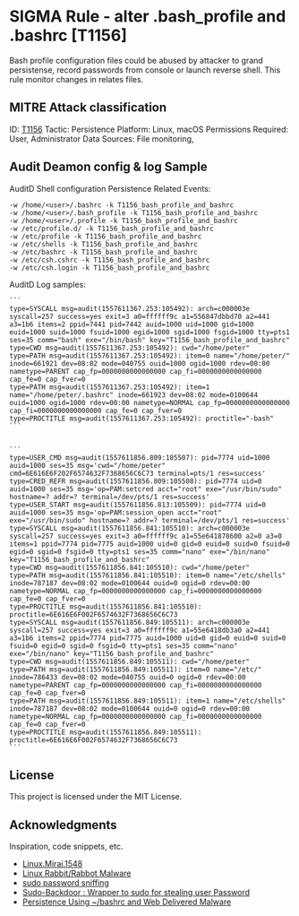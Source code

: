 # SIGMA Rule - alter .bash_profile and .bashrc [T1156]

Bash profile configuration files could be abused by attacker to grand persistense, record passwords from console or launch reverse shell. This rule monitor changes in relates files.


## MITRE Attack  classification

ID: [T1156](https://attack.mitre.org/techniques/T1156/)
Tactic: Persistence
Platform:  Linux, macOS
Permissions Required:  User, Administrator
Data Sources: File monitoring,


## Audit Deamon config & log Sample

AuditD Shell configuration Persistence Related Events:

	-w /home/<user>/.bashrc -k T1156_bash_profile_and_bashrc
	-w /home/<user>/.bash_profile -k T1156_bash_profile_and_bashrc
	-w /home/<user>/.profile -k T1156_bash_profile_and_bashrc
	-w /etc/profile.d/ -k T1156_bash_profile_and_bashrc
	-w /etc/profile -k T1156_bash_profile_and_bashrc
	-w /etc/shells -k T1156_bash_profile_and_bashrc
	-w /etc/bashrc -k T1156_bash_profile_and_bashrc
	-w /etc/csh.cshrc -k T1156_bash_profile_and_bashrc
	-w /etc/csh.login -k T1156_bash_profile_and_bashrc

AuditD Log samples:

	```
	type=SYSCALL msg=audit(1557611367.253:105492): arch=c000003e syscall=257 success=yes exit=3 a0=ffffff9c a1=556847dbbd70 a2=441 a3=1b6 items=2 ppid=7441 pid=7442 auid=1000 uid=1000 gid=1000 euid=1000 suid=1000 fsuid=1000 egid=1000 sgid=1000 fsgid=1000 tty=pts1 ses=35 comm="bash" exe="/bin/bash" key="T1156_bash_profile_and_bashrc"
	type=CWD msg=audit(1557611367.253:105492): cwd="/home/peter"
	type=PATH msg=audit(1557611367.253:105492): item=0 name="/home/peter/" inode=661921 dev=08:02 mode=040755 ouid=1000 ogid=1000 rdev=00:00 nametype=PARENT cap_fp=0000000000000000 cap_fi=0000000000000000 cap_fe=0 cap_fver=0
	type=PATH msg=audit(1557611367.253:105492): item=1 name="/home/peter/.bashrc" inode=661923 dev=08:02 mode=0100644 ouid=1000 ogid=1000 rdev=00:00 nametype=NORMAL cap_fp=0000000000000000 cap_fi=0000000000000000 cap_fe=0 cap_fver=0
	type=PROCTITLE msg=audit(1557611367.253:105492): proctitle="-bash"
	```


	```
	type=USER_CMD msg=audit(1557611856.809:105507): pid=7774 uid=1000 auid=1000 ses=35 msg='cwd="/home/peter" cmd=6E616E6F202F6574632F7368656C6C73 terminal=pts/1 res=success'
	type=CRED_REFR msg=audit(1557611856.809:105508): pid=7774 uid=0 auid=1000 ses=35 msg='op=PAM:setcred acct="root" exe="/usr/bin/sudo" hostname=? addr=? terminal=/dev/pts/1 res=success'
	type=USER_START msg=audit(1557611856.813:105509): pid=7774 uid=0 auid=1000 ses=35 msg='op=PAM:session_open acct="root" exe="/usr/bin/sudo" hostname=? addr=? terminal=/dev/pts/1 res=success'
	type=SYSCALL msg=audit(1557611856.841:105510): arch=c000003e syscall=257 success=yes exit=3 a0=ffffff9c a1=55e641878600 a2=0 a3=0 items=1 ppid=7774 pid=7775 auid=1000 uid=0 gid=0 euid=0 suid=0 fsuid=0 egid=0 sgid=0 fsgid=0 tty=pts1 ses=35 comm="nano" exe="/bin/nano" key="T1156_bash_profile_and_bashrc"
	type=CWD msg=audit(1557611856.841:105510): cwd="/home/peter"
	type=PATH msg=audit(1557611856.841:105510): item=0 name="/etc/shells" inode=787187 dev=08:02 mode=0100644 ouid=0 ogid=0 rdev=00:00 nametype=NORMAL cap_fp=0000000000000000 cap_fi=0000000000000000 cap_fe=0 cap_fver=0
	type=PROCTITLE msg=audit(1557611856.841:105510): proctitle=6E616E6F002F6574632F7368656C6C73
	type=SYSCALL msg=audit(1557611856.849:105511): arch=c000003e syscall=257 success=yes exit=3 a0=ffffff9c a1=55e6418db3a0 a2=441 a3=1b6 items=2 ppid=7774 pid=7775 auid=1000 uid=0 gid=0 euid=0 suid=0 fsuid=0 egid=0 sgid=0 fsgid=0 tty=pts1 ses=35 comm="nano" exe="/bin/nano" key="T1156_bash_profile_and_bashrc"
	type=CWD msg=audit(1557611856.849:105511): cwd="/home/peter"
	type=PATH msg=audit(1557611856.849:105511): item=0 name="/etc/" inode=786433 dev=08:02 mode=040755 ouid=0 ogid=0 rdev=00:00 nametype=PARENT cap_fp=0000000000000000 cap_fi=0000000000000000 cap_fe=0 cap_fver=0
	type=PATH msg=audit(1557611856.849:105511): item=1 name="/etc/shells" inode=787187 dev=08:02 mode=0100644 ouid=0 ogid=0 rdev=00:00 nametype=NORMAL cap_fp=0000000000000000 cap_fi=0000000000000000 cap_fe=0 cap_fver=0
	type=PROCTITLE msg=audit(1557611856.849:105511): proctitle=6E616E6F002F6574632F7368656C6C73
	```


## License

This project is licensed under the MIT License.

## Acknowledgments

Inspiration, code snippets, etc.
* [Linux.Mirai.1548](https://vms.drweb.fr/virus/?i=17307776)
* [Linux Rabbit/Rabbot Malware](https://www.anomali.com/blog/pulling-linux-rabbit-rabbot-malware-out-of-a-hat)
* [sudo password sniffing](http://turbochaos.blogspot.com/2013/11/ghetto-privilege-escalation-with-bashrc.html)
* [Sudo-Backdoor : Wrapper to sudo for stealing user Password](http://seclist.us/sudo-backdoor-wrapper-to-sudo-for-stealing-user-password.html)
* [Persistence Using ~/bashrc and Web Delivered Malware](https://books.google.nl/books?id=dBKLDwAAQBAJ&lpg=PA555&ots=dWRutOYrvn&dq=malware%20%20bashrc&pg=PA556#v=onepage&q=malware%20%20bashrc&f=false)


